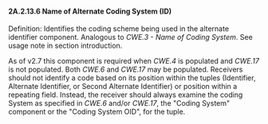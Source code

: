 #### 2A.2.13.6 Name of Alternate Coding System (ID)

Definition: Identifies the coding scheme being used in the alternate identifier component. Analogous to _CWE.3 - Name of Coding System_. See usage note in section introduction.

As of v2.7 this component is required when _CWE.4_ is populated and _CWE.17_ is not populated. Both _CWE.6_ and _CWE.17_ may be populated. Receivers should not identify a code based on its position within the tuples (Identifier, Alternate Identifier, or Second Alternate Identifier) or position within a repeating field. Instead, the receiver should always examine the coding System as specified in _CWE.6_ and/or _CWE.17_, the "Coding System" component or the "Coding System OID", for the tuple.
